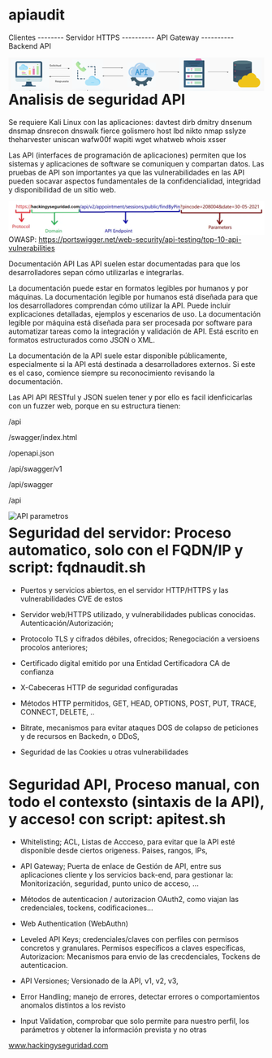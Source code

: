 # apiaudit

Clientes -------- Servidor HTTPS ---------- API Gateway ---------- Backend API

<img style="float:left" alt="api estructura" src="https://github.com/hackingyseguridad/apiaudit/blob/main/api0.png">

# Analisis de seguridad API

Se requiere Kali Linux con las aplicaciones: davtest dirb dmitry dnsenum dnsmap dnsrecon dnswalk fierce golismero host lbd nikto nmap sslyze theharvester uniscan wafw00f wapiti wget whatweb whois xsser

Las API (interfaces de programación de aplicaciones) permiten que los sistemas y aplicaciones de software se comuniquen y compartan datos. Las pruebas de API son importantes ya que las vulnerabilidades en las API pueden socavar aspectos fundamentales de la confidencialidad, integridad y disponibilidad de un sitio web.

<img style="float:left" alt="API sintaxis" src="https://github.com/hackingyseguridad/apiaudit/blob/main/api.png">

OWASP: 
https://portswigger.net/web-security/api-testing/top-10-api-vulnerabilities

Documentación API
Las API suelen estar documentadas para que los desarrolladores sepan cómo utilizarlas e integrarlas.

La documentación puede estar en formatos legibles por humanos y por máquinas. La documentación legible por humanos está diseñada para que los desarrolladores comprendan cómo utilizar la API. Puede incluir explicaciones detalladas, ejemplos y escenarios de uso. La documentación legible por máquina está diseñada para ser procesada por software para automatizar tareas como la integración y validación de API. Está escrito en formatos estructurados como JSON o XML.

La documentación de la API suele estar disponible públicamente, especialmente si la API está destinada a desarrolladores externos. Si este es el caso, comience siempre su reconocimiento revisando la documentación.

Las API API RESTful y JSON suelen tener y  por ello es facil idenficicarlas con un fuzzer web, porque en su estructura tienen: 

/api

/swagger/index.html

/openapi.json

/api/swagger/v1

/api/swagger

/api

<img style="float:left" alt="API parametros" src="https://github.com/hackingyseguridad/apiaudit/blob/main/api2.png">

# Seguridad del servidor: Proceso automatico, solo con el FQDN/IP y script: fqdnaudit.sh

- Puertos y servicios abiertos, en el servidor HTTP/HTTPS y las vulnerabilidades CVE de estos

- Servidor web/HTTPS utilizado, y vulnerabilidades publicas conocidas. Autenticación/Autorización;

- Protocolo TLS y cifrados débiles, ofrecidos; Renegociación a versioens procolos anteriores;

- Certificado digital  emitido por una  Entidad Certificadora CA  de confianza

- X-Cabeceras HTTP de seguridad configuradas

- Métodos HTTP permitidos, GET, HEAD, OPTIONS, POST, PUT, TRACE, CONNECT, DELETE, ..

- Bitrate, mecanismos para evitar ataques DOS de colapso de peticiones y de recursos en Backedn, o DDoS,

- Seguridad de las Cookies u otras vulnerabilidades

# Seguridad API, Proceso manual, con todo el contexsto (sintaxis de la API), y acceso! con script: apitest.sh 

- Whitelisting; ACL, Listas de Accceso, para evitar que la API esté disponible desde ciertos origeness. Paises, rangos, IPs,

- API Gateway; Puerta de enlace de Gestión de API, entre sus aplicaciones cliente y los servicios back-end, para gestionar la: Monitorización, seguridad, punto unico de acceso, ...

- Métodos de autenticacion / autorizacion OAuth2, como viajan las credenciales, tockens, codificaciones...

- Web Authentication (WebAuthn)

- Leveled API Keys; credenciales/claves con perfiles con permisos concretos y granulares. Permisos específicos a claves específicas, Autorizacion: Mecanismos para envio de las crecdenciales, Tockens de autenticacion.

- API Versiones; Versionado de la API, v1, v2, v3,

- Error Handling; manejo de errores, detectar errores o comportamientos anomalos distintos a los revisto

- Input Validation, comprobar que solo permite para nuestro perfil, los parámetros y obtener la información prevista y no otras

www.hackingyseguridad.com


